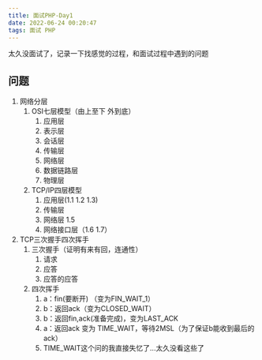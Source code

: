 ```yaml
---
title: 面试PHP-Day1
date: 2022-06-24 00:20:47
tags: 面试 PHP
---
```


太久没面试了，记录一下找感觉的过程，和面试过程中遇到的问题

## 问题

1. 网络分层
   1. OSI七层模型（由上至下 外到底）
      1. 应用层
      2. 表示层
      3. 会话层
      4. 传输层
      5. 网络层
      6. 数据链路层
      7. 物理层
   2. TCP/IP四层模型
      1. 应用层(1.1 1.2 1.3)
      2. 传输层 
      3. 网络层 1.5
      4. 网络接口层（1.6 1.7）
2. TCP三次握手四次挥手
   1. 三次握手（证明有来有回，连通性）
      1. 请求
      2. 应答
      3. 应答的应答
   2. 四次挥手
      1. a：fin(要断开) （变为FIN_WAIT_1）
      2. b：返回ack（变为CLOSED_WAIT）
      3. b：返回fin,ack(准备完成)，变为LAST_ACK
      4. a：返回ack 变为 TIME_WAIT，等待2MSL（为了保证b能收到最后的ack）
      5. TIME_WAIT这个问的我直接失忆了...太久没看这些了
